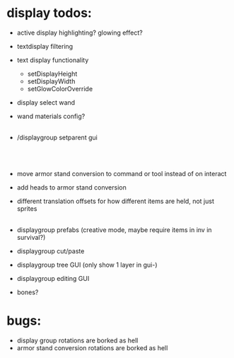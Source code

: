 # display todos:
- active display highlighting? glowing effect?
- textdisplay filtering
- text display functionality
  - setDisplayHeight 
  - setDisplayWidth
  - setGlowColorOverride


- display select wand
- wand materials config?
</br></br>
- /displaygroup setparent gui
</br></br></br></br>
- move armor stand conversion to command or tool instead of on interact
- add heads to armor stand conversion
- different translation offsets for how different items are held, not just sprites
</br></br>
- displaygroup prefabs (creative mode, maybe require items in inv in survival?)
- displaygroup cut/paste
- displaygroup tree GUI (only show 1 layer in gui-)
- displaygroup editing GUI
- bones?

# bugs:
- display group rotations are borked as hell
- armor stand conversion rotations are borked as hell
